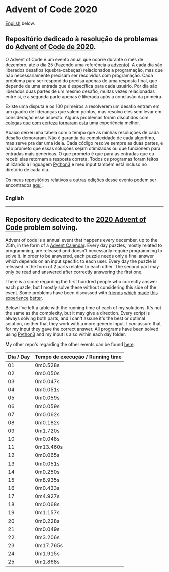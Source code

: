 # Advent of Code 2020
[English](#english) below.</br>

## Repositório dedicado à resolução de problemas do [Advent of Code de 2020](https://adventofcode.com/2020).

O Advent of Code é um evento anual que ocorre durante o mês de dezembro, até o dia 25 (Fazendo uma referência a [advento](https://pt.wikipedia.org/wiki/Advento)). A cada dia são liberados desafios (quebra-cabeças) relacionados a programação, mas que não necessariamente precisam ser resolvidos com programação. Cada problema para ser respondido precisa apenas de uma resposta final, que depende de uma entrada que é específica para cada usuário. Por dia são liberados duas partes de um mesmo desafio, muitas vezes relacionadas entre si, e a segunda parte apenas é liberada após a conclusão da primeira.

Existe uma disputa e os 100 primeiros a resolverem um desafio entram em um quadro de lideranças que valem pontos, mas resolvo eles sem levar em consideração esse aspecto. Alguns problemas foram discutidos com [colegas](https://github.com/heliocm) [que](https://github.com/molimat) [com](https://github.com/MariaBiancaIrace) [certeza](https://github.com/hieifn) [tornaram](https://github.com/nandacassinelli) [esta](https://github.com/phpires) uma experiência melhor. 

Abaixo deixei uma tabela com o tempo que as minhas resoluções de cada desafio demoraram. Não é garantia da complexidade de cada algoritmo, mas serve pra dar uma ideia. Cada código resolve sempre as duas partes, e não prometo que essas soluções sejam otimizadas ou que funcionem para entradas mais genéricas. O que prometo é que para as entradas que eu recebi elas retornam a resposta correta. Todos os programas foram feitos utilizando a linguagem [Python3](https://www.python.org/) e meu input também está incluso no diretório de cada dia.

Os meus repositórios relativos a outras edições desse evento podem ser encontrados [aqui](https://github.com/naslausky?tab=repositories&q=adventofcode).


### English
--- 
## Repository dedicated to the [2020 Advent of Code](https://adventofcode.com/2020) problem solving.

Advent of code is a annual event that happens every december, up to the 25th, in the form of a [Advent Calendar](https://en.wikipedia.org/wiki/Advent_calendar). Every day puzzles, mostly related to programming, are released and doesn't necessarily require programming to solve it. In order to be answered, each puzzle needs only a final answer which depends on an input specific to each user. Every day the puzzle is released in the form of 2 parts related to each other. The second part may only be read and answered after correctly answering the first one.

There is a score regarding the first hundred people who correctly answer each puzzle, but I mostly solve these without considering this side of the event. Some problems have been discussed with [friends](https://github.com/heliocm) [which](https://github.com/molimat) [made](https://github.com/MariaBiancaIrace) [this](https://github.com/hieifn) [experience](https://github.com/nandacassinelli) [better](https://github.com/phpires).

Below I've left a table with the running time of each of my solutions. It's not the same as the complexity, but it may give a direction. Every script is always solving both parts, and I can't assure it's the best or optimal solution, neither that they work with a more generic input. I *can* assure that for my input they gave the correct answer. All programs have been solved using [Python3](https://www.python.org/) and my input is also within each day folder.

My other repo's regarding the other events can be found [here](https://github.com/naslausky?tab=repositories&q=adventofcode).

| Dia / Day  |  Tempo de execução / Running time  |
| ------------------- | ------------------- |
|  01 |  0m0.528s |
|  02 |  0m0.050s |
|  03 |  0m0.047s |
|  04 |  0m0.051s |
|  05 |  0m0.059s |
|  06 |  0m0.059s |
|  07 |  0m0.062s |
|  08 |  0m0.182s |
|  09 |  0m1.720s |
|  10 |  0m0.048s |
|  11 |  0m13.460s |
|  12 |  0m0.065s |
|  13 |  0m0.051s |
|  14 |  0m0.250s |
|  15 |  0m8.935s |
|  16 |  0m0.433s |
|  17 |  0m4.927s |
|  18 |  0m0.068s |
|  19 |  0m1.157s |
|  20 |  0m0.228s |
|  21 |  0m0.049s |
|  22 |  0m3.206s |
|  23 |  0m17.765s |
|  24 |  0m1.915s |
|  25 |  0m1.868s |
